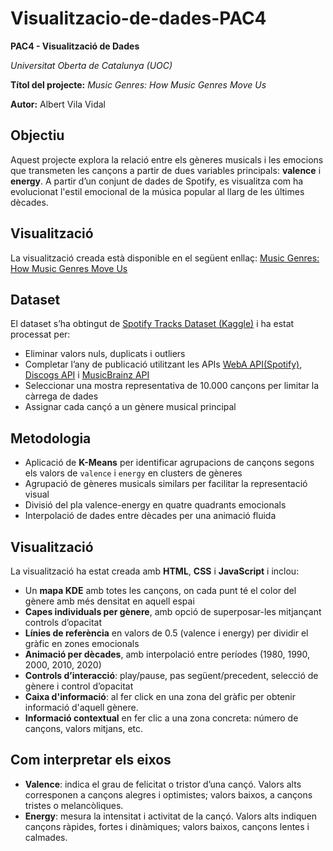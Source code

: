 # Visualitzacio-de-dades-PAC4

**PAC4 - Visualització de Dades**  

*Universitat Oberta de Catalunya (UOC)*  

**Títol del projecte:** *Music Genres: How Music Genres Move Us*

**Autor:** Albert Vila Vidal

## Objectiu

Aquest projecte explora la relació entre els gèneres musicals i les emocions que transmeten les cançons a partir de dues variables principals: **valence** i **energy**. A partir d’un conjunt de dades de Spotify, es visualitza com ha evolucionat l'estil emocional de la música popular al llarg de les últimes dècades.

## Visualització
La visualització creada està disponible en el següent enllaç:
[Music Genres: How Music Genres Move Us](https://avilavida.github.io/Visualitzacio-de-dades-PAC4/)

## Dataset

El dataset s’ha obtingut de [Spotify Tracks Dataset (Kaggle)](https://www.kaggle.com/datasets/maharshipandya/-spotify-tracks-dataset/data) i ha estat processat per:

- Eliminar valors nuls, duplicats i outliers
- Completar l’any de publicació utilitzant les APIs [WebA API(Spotify)](https://developer.spotify.com/documentation/web-api), [Discogs API](https://www.discogs.com/developers?srsltid=AfmBOoodJFeuHn21VEnMab1vmAzmuW9gzq9WHCKjVo3EXz0nsisQ9Fz-) i [MusicBrainz API](https://musicbrainz.org/doc/MusicBrainz_API)
- Seleccionar una mostra representativa de 10.000 cançons per limitar la càrrega de dades
- Assignar cada cançó a un gènere musical principal

## Metodologia

- Aplicació de **K-Means** per identificar agrupacions de cançons segons els valors de `valence` i `energy` en clusters de gèneres
- Agrupació de gèneres musicals similars per facilitar la representació visual
- Divisió del pla valence-energy en quatre quadrants emocionals
- Interpolació de dades entre dècades per una animació fluida

## Visualització

La visualització ha estat creada amb **HTML**, **CSS** i **JavaScript** i inclou:

- Un **mapa KDE** amb totes les cançons, on cada punt té el color del gènere amb més densitat en aquell espai
- **Capes individuals per gènere**, amb opció de superposar-les mitjançant controls d’opacitat
- **Línies de referència** en valors de 0.5 (valence i energy) per dividir el gràfic en zones emocionals
- **Animació per dècades**, amb interpolació entre períodes (1980, 1990, 2000, 2010, 2020)
- **Controls d’interacció**: play/pause, pas següent/precedent, selecció de gènere i control d’opacitat
- **Caixa d'informació**: al fer click en una zona del gràfic per obtenir informació d'aquell gènere.
- **Informació contextual** en fer clic a una zona concreta: número de cançons, valors mitjans, etc.

## Com interpretar els eixos

- **Valence**: indica el grau de felicitat o tristor d’una cançó. Valors alts corresponen a cançons alegres i optimistes; valors baixos, a cançons tristes o melancòliques.
- **Energy**: mesura la intensitat i activitat de la cançó. Valors alts indiquen cançons ràpides, fortes i dinàmiques; valors baixos, cançons lentes i calmades.
